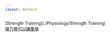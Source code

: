 ```yaml
---
layout: default
---
```


[Strength Training](./Physiology/Strength Training)  
[彈力帶可以練重量](./Physiology/彈力帶可以練重量)  
